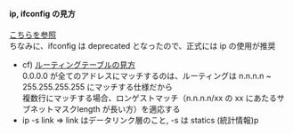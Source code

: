 #### **ip, ifconfig の見方**
[こちらを参照](https://qiita.com/pe-ta/items/aff8db72530c6baa11b2)<br>
ちなみに、ifconfig は deprecated となったので、正式には ip の使用が推奨<br>
+ cf) [ルーティングテーブルの見方](https://qiita.com/cafedrip/items/8f0cc9544910cba23be8)<br>
0.0.0.0 が全てのアドレスにマッチするのは、ルーティングは n.n.n.n ~ 255.255.255.255 にマッチする仕様だから<br>
複数行にマッチする場合、ロンゲストマッチ（n.n.n.n/xx の xx にあたるサブネットマスクlength が長い方）を適応する<br>
+ ip -s link => link はデータリンク層のこと, -s は statics (統計情報)p<br>